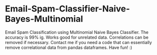 # Email-Spam-Classifier-Naive-Bayes-Multinomial
Email Spam Classification using Multinomial Naive Bayes Classifier.
The accuracy is 99% ig.
Works good for unrelated data. Correlations can be removed if necessary.
Contact me if you need a code that can essentially remove correlational data from pandas dataframes.
Have fun! :)
